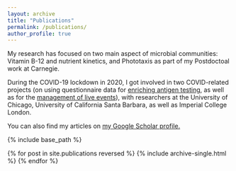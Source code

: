 ```yaml
---
layout: archive
title: "Publications"
permalink: /publications/
author_profile: true
---
```



My research has focused on two main aspect of microbial communities: Vitamin B-12 and nutrient kinetics, and     Phototaxis as part of my Postdoctoal work at Carnegie.

During the COVID-19 lockdown in 2020, I got involved in two COVID-related projects (on  using questionnaire data for  [enriching antigen testing](), as well as for the [management of live events]()), with researchers at the University of Chicago, University of California Santa Barbara, as well as Imperial College London.


  You can also find my articles on <u><a href="https://scholar.google.com/citations?user=_Tn0l5UAAAAJ&hl=en&oi=ao">my Google Scholar profile</a>.</u>


{% include base_path %}

{% for post in site.publications reversed %}
  {% include archive-single.html %}
{% endfor %}
